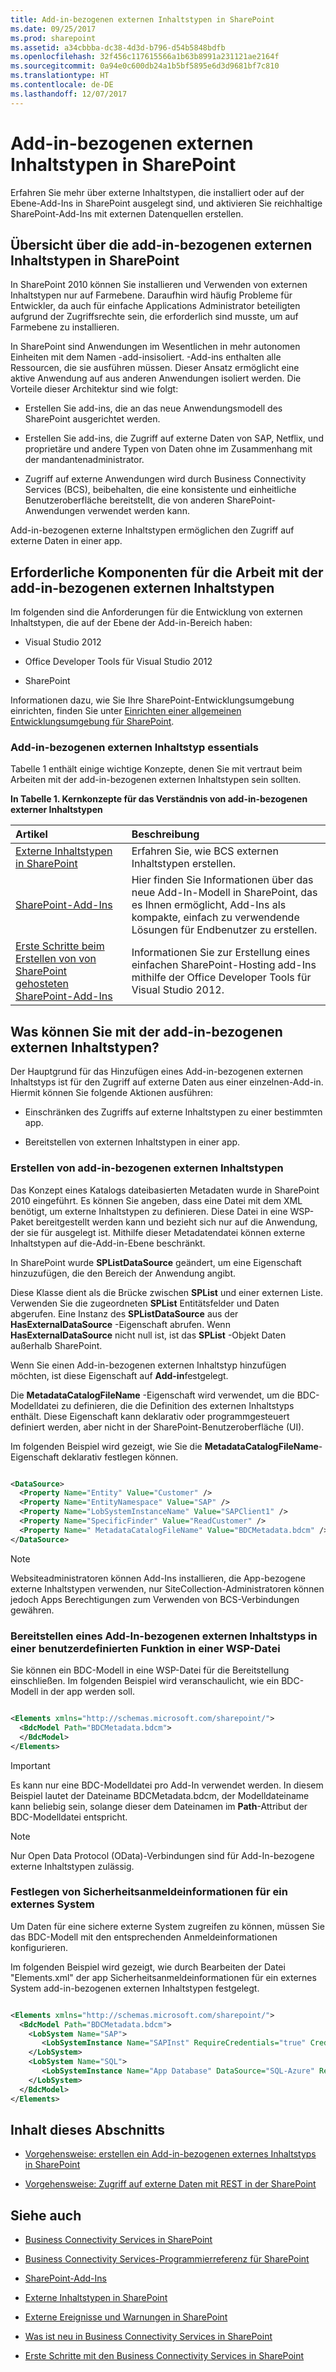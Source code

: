 ```yaml
---
title: Add-in-bezogenen externen Inhaltstypen in SharePoint
ms.date: 09/25/2017
ms.prod: sharepoint
ms.assetid: a34cbbba-dc38-4d3d-b796-d54b5848bdfb
ms.openlocfilehash: 32f456c117615566a1b63b8991a231121ae2164f
ms.sourcegitcommit: 0a94e0c600db24a1b5bf5895e6d3d9681bf7c810
ms.translationtype: HT
ms.contentlocale: de-DE
ms.lasthandoff: 12/07/2017
---
```

# <a name="add-in-scoped-external-content-types-in-sharepoint"></a>Add-in-bezogenen externen Inhaltstypen in SharePoint
Erfahren Sie mehr über externe Inhaltstypen, die installiert oder auf der Ebene-Add-Ins in SharePoint ausgelegt sind, und aktivieren Sie reichhaltige SharePoint-Add-Ins mit externen Datenquellen erstellen.
## <a name="overview-of-add-in-scoped-external-content-types-in-sharepoint"></a>Übersicht über die add-in-bezogenen externen Inhaltstypen in SharePoint
<a name="Appscopedect_overview"> </a>

In SharePoint 2010 können Sie installieren und Verwenden von externen Inhaltstypen nur auf Farmebene. Daraufhin wird häufig Probleme für Entwickler, da auch für einfache Applications Administrator beteiligten aufgrund der Zugriffsrechte sein, die erforderlich sind musste, um auf Farmebene zu installieren.
  
    
    
In SharePoint sind Anwendungen im Wesentlichen in mehr autonomen Einheiten mit dem Namen -add-insisoliert. -Add-ins enthalten alle Ressourcen, die sie ausführen müssen. Dieser Ansatz ermöglicht eine aktive Anwendung auf aus anderen Anwendungen isoliert werden. Die Vorteile dieser Architektur sind wie folgt:
  
    
    

- Erstellen Sie add-ins, die an das neue Anwendungsmodell des SharePoint ausgerichtet werden.
    
  
- Erstellen Sie add-ins, die Zugriff auf externe Daten von SAP, Netflix, und proprietäre und andere Typen von Daten ohne im Zusammenhang mit der mandantenadministrator.
    
  
- Zugriff auf externe Anwendungen wird durch Business Connectivity Services (BCS), beibehalten, die eine konsistente und einheitliche Benutzeroberfläche bereitstellt, die von anderen SharePoint-Anwendungen verwendet werden kann.
    
  
Add-in-bezogenen externe Inhaltstypen ermöglichen den Zugriff auf externe Daten in einer app.
  
    
    

## <a name="prerequisites-for-working-with-add-in-scoped-external-content-types"></a>Erforderliche Komponenten für die Arbeit mit der add-in-bezogenen externen Inhaltstypen
<a name="Appscopedect_Prereq"> </a>

Im folgenden sind die Anforderungen für die Entwicklung von externen Inhaltstypen, die auf der Ebene der Add-in-Bereich haben:
  
    
    

- Visual Studio 2012
    
  
- Office Developer Tools für Visual Studio 2012
    
  
- SharePoint
    
  
Informationen dazu, wie Sie Ihre SharePoint-Entwicklungsumgebung einrichten, finden Sie unter  [Einrichten einer allgemeinen Entwicklungsumgebung für SharePoint](set-up-a-general-development-environment-for-sharepoint.md).
  
    
    

### <a name="add-in-scoped-external-content-type-essentials"></a>Add-in-bezogenen externen Inhaltstyp essentials

Tabelle 1 enthält einige wichtige Konzepte, denen Sie mit vertraut beim Arbeiten mit der add-in-bezogenen externen Inhaltstypen sein sollten.
  
    
    

**In Tabelle 1. Kernkonzepte für das Verständnis von add-in-bezogenen externer Inhaltstypen**


|**Artikel**|**Beschreibung**|
|:-----|:-----|
| [Externe Inhaltstypen in SharePoint](external-content-types-in-sharepoint.md) <br/> |Erfahren Sie, wie BCS externen Inhaltstypen erstellen.  <br/> |
| [SharePoint-Add-Ins](http://msdn.microsoft.com/library/cd1eda9e-8e54-4223-93a9-a6ea0d18df70%28Office.15%29.aspx) <br/> |Hier finden Sie Informationen über das neue Add-In-Modell in SharePoint, das es Ihnen ermöglicht, Add-Ins als kompakte, einfach zu verwendende Lösungen für Endbenutzer zu erstellen.  <br/> |
| [Erste Schritte beim Erstellen von von SharePoint gehosteten SharePoint-Add-Ins](http://msdn.microsoft.com/library/1b992485-6efe-4ea4-a18c-221689b0b66f%28Office.15%29.aspx) <br/> |Informationen Sie zur Erstellung eines einfachen SharePoint-Hosting add-Ins mithilfe der Office Developer Tools für Visual Studio 2012.  <br/> |
   

## <a name="what-can-you-do-with-add-in-scoped-external-content-types"></a>Was können Sie mit der add-in-bezogenen externen Inhaltstypen?
<a name="Appscopedect_Tasks"> </a>

Der Hauptgrund für das Hinzufügen eines Add-in-bezogenen externen Inhaltstyps ist für den Zugriff auf externe Daten aus einer einzelnen-Add-in. Hiermit können Sie folgende Aktionen ausführen: 
  
    
    

- Einschränken des Zugriffs auf externe Inhaltstypen zu einer bestimmten app.
    
  
- Bereitstellen von externen Inhaltstypen in einer app.
    
  

### <a name="create-add-in-scoped-external-content-types"></a>Erstellen von add-in-bezogenen externen Inhaltstypen
<a name="Appscopedect_createect"> </a>

Das Konzept eines Katalogs dateibasierten Metadaten wurde in SharePoint 2010 eingeführt. Es können Sie angeben, dass eine Datei mit dem XML benötigt, um externe Inhaltstypen zu definieren. Diese Datei in eine WSP-Paket bereitgestellt werden kann und bezieht sich nur auf die Anwendung, der sie für ausgelegt ist. Mithilfe dieser Metadatendatei können externe Inhaltstypen auf die-Add-in-Ebene beschränkt.
  
    
    
In SharePoint wurde **SPListDataSource** geändert, um eine Eigenschaft hinzuzufügen, die den Bereich der Anwendung angibt.
  
    
    
Diese Klasse dient als die Brücke zwischen **SPList** und einer externen Liste. Verwenden Sie die zugeordneten **SPList** Entitätsfelder und Daten abgerufen. Eine Instanz des **SPListDataSource** aus der **HasExternalDataSource** -Eigenschaft abrufen. Wenn **HasExternalDataSource** nicht null ist, ist das **SPList** -Objekt Daten außerhalb SharePoint.
  
    
    
Wenn Sie einen Add-in-bezogenen externen Inhaltstyp hinzufügen möchten, ist diese Eigenschaft auf **Add-in**festgelegt.
  
    
    
Die **MetadataCatalogFileName** -Eigenschaft wird verwendet, um die BDC-Modelldatei zu definieren, die die Definition des externen Inhaltstyps enthält. Diese Eigenschaft kann deklarativ oder programmgesteuert definiert werden, aber nicht in der SharePoint-Benutzeroberfläche (UI).
  
    
    
Im folgenden Beispiel wird gezeigt, wie Sie die **MetadataCatalogFileName**-Eigenschaft deklarativ festlegen können.
  
    
    



```XML

<DataSource>
  <Property Name="Entity" Value="Customer" />
  <Property Name="EntityNamespace" Value="SAP" />
  <Property Name="LobSystemInstanceName" Value="SAPClient1" />
  <Property Name="SpecificFinder" Value="ReadCustomer" />
  <Property Name=" MetadataCatalogFileName" Value="BDCMetadata.bdcm" />
</DataSource>
```


> [!NOTE]
> Websiteadministratoren können Add-Ins installieren, die App-bezogene externe Inhaltstypen verwenden, nur SiteCollection-Administratoren können jedoch Apps Berechtigungen zum Verwenden von BCS-Verbindungen gewähren. 
  
    
    


### <a name="deploy-an-add-in-scoped-external-content-type-in-a-custom-feature-in-a-wsp-file"></a>Bereitstellen eines Add-In-bezogenen externen Inhaltstyps in einer benutzerdefinierten Funktion in einer WSP-Datei
<a name="Appscopedect_deployect"> </a>

Sie können ein BDC-Modell in eine WSP-Datei für die Bereitstellung einschließen. Im folgenden Beispiel wird veranschaulicht, wie ein BDC-Modell in der app werden soll.
  
    
    

```XML

<Elements xmlns="http://schemas.microsoft.com/sharepoint/">
  <BdcModel Path="BDCMetadata.bdcm">
  </BdcModel>
</Elements>

```


> [!IMPORTANT]
> Es kann nur eine BDC-Modelldatei pro Add-In verwendet werden. In diesem Beispiel lautet der Dateiname BDCMetadata.bdcm, der Modelldateiname kann beliebig sein, solange dieser dem Dateinamen im **Path**-Attribut der BDC-Modelldatei entspricht.
  
    
    


> [!NOTE]
> Nur Open Data Protocol (OData)-Verbindungen sind für Add-In-bezogene externe Inhaltstypen zulässig. 
  
    
    


### <a name="set-security-credentials-for-an-external-system"></a>Festlegen von Sicherheitsanmeldeinformationen für ein externes System
<a name="Appscopedect_deployect"> </a>

Um Daten für eine sichere externe System zugreifen zu können, müssen Sie das BDC-Modell mit den entsprechenden Anmeldeinformationen konfigurieren.
  
    
    
Im folgenden Beispiel wird gezeigt, wie durch Bearbeiten der Datei "Elements.xml" der app Sicherheitsanmeldeinformationen für ein externes System add-in-bezogenen externen Inhaltstypen festgelegt.
  
    
    



```XML

<Elements xmlns="http://schemas.microsoft.com/sharepoint/">
  <BdcModel Path="BDCMetadata.bdcm">
    <LobSystem Name="SAP">
       <LobSystemInstance Name="SAPInst" RequireCredentials="true" CredentialsDescription="Credentials to connect to SAP"/>
    </LobSystem>
    <LobSystem Name="SQL">
       <LobSystemInstance Name="App Database" DataSource="SQL-Azure" RequireCredentials="true" />
    </LobSystem>
  </BdcModel>
</Elements>

```


## <a name="in-this-section"></a>Inhalt dieses Abschnitts
<a name="Appscopedect_inthissection"> </a>


-  [Vorgehensweise: erstellen ein Add-in-bezogenen externes Inhaltstyps in SharePoint](how-to-create-an-add-in-scoped-external-content-type-in-sharepoint.md)
    
  
-  [Vorgehensweise: Zugriff auf externe Daten mit REST in der SharePoint](how-to-access-external-data-with-rest-in-sharepoint.md)
    
  

## <a name="see-also"></a>Siehe auch
<a name="Appscopedect_Addres"> </a>


-  [Business Connectivity Services in SharePoint](business-connectivity-services-in-sharepoint.md)
    
  
-  [Business Connectivity Services-Programmierreferenz für SharePoint](business-connectivity-services-programmers-reference-for-sharepoint.md)
    
  
-  [SharePoint-Add-Ins](http://msdn.microsoft.com/library/cd1eda9e-8e54-4223-93a9-a6ea0d18df70%28Office.15%29.aspx)
    
  
-  [Externe Inhaltstypen in SharePoint](external-content-types-in-sharepoint.md)
    
  
-  [Externe Ereignisse und Warnungen in SharePoint](external-events-and-alerts-in-sharepoint.md)
    
  
-  [Was ist neu in Business Connectivity Services in SharePoint](what-s-new-in-business-connectivity-services-in-sharepoint.md)
    
  
-  [Erste Schritte mit den Business Connectivity Services in SharePoint](get-started-with-business-connectivity-services-in-sharepoint.md)
    
  

